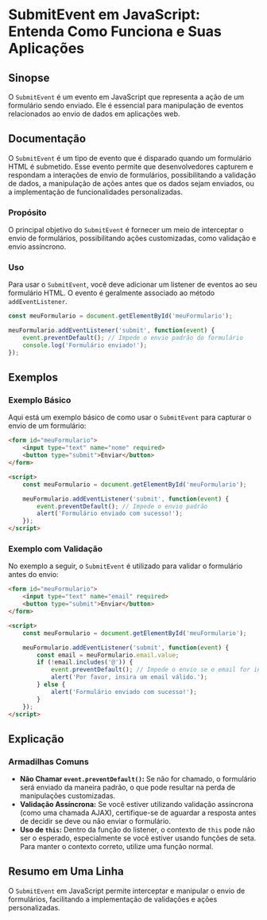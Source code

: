 <!--
Meta Description: # SubmitEvent em JavaScript: Entenda Como Funciona e Suas Aplicações ## Sinopse O `SubmitEvent` é um evento em JavaScript que representa a ação de um ...
Meta Keywords: meuformulario, formulário, envio, submitevent, event
-->

# SubmitEvent em JavaScript: Entenda Como Funciona e Suas Aplicações

## Sinopse
O `SubmitEvent` é um evento em JavaScript que representa a ação de um formulário sendo enviado. Ele é essencial para manipulação de eventos relacionados ao envio de dados em aplicações web.

## Documentação
O `SubmitEvent` é um tipo de evento que é disparado quando um formulário HTML é submetido. Esse evento permite que desenvolvedores capturem e respondam a interações de envio de formulários, possibilitando a validação de dados, a manipulação de ações antes que os dados sejam enviados, ou a implementação de funcionalidades personalizadas.

### Propósito
O principal objetivo do `SubmitEvent` é fornecer um meio de interceptar o envio de formulários, possibilitando ações customizadas, como validação e envio assíncrono.

### Uso
Para usar o `SubmitEvent`, você deve adicionar um listener de eventos ao seu formulário HTML. O evento é geralmente associado ao método `addEventListener`.

```javascript
const meuFormulario = document.getElementById('meuFormulario');

meuFormulario.addEventListener('submit', function(event) {
    event.preventDefault(); // Impede o envio padrão do formulário
    console.log('Formulário enviado!');
});
```

## Exemplos
### Exemplo Básico
Aqui está um exemplo básico de como usar o `SubmitEvent` para capturar o envio de um formulário:

```html
<form id="meuFormulario">
    <input type="text" name="nome" required>
    <button type="submit">Enviar</button>
</form>

<script>
    const meuFormulario = document.getElementById('meuFormulario');

    meuFormulario.addEventListener('submit', function(event) {
        event.preventDefault(); // Impede o envio padrão
        alert('Formulário enviado com sucesso!');
    });
</script>
```

### Exemplo com Validação
No exemplo a seguir, o `SubmitEvent` é utilizado para validar o formulário antes do envio:

```html
<form id="meuFormulario">
    <input type="text" name="email" required>
    <button type="submit">Enviar</button>
</form>

<script>
    const meuFormulario = document.getElementById('meuFormulario');

    meuFormulario.addEventListener('submit', function(event) {
        const email = meuFormulario.email.value;
        if (!email.includes('@')) {
            event.preventDefault(); // Impede o envio se o email for inválido
            alert('Por favor, insira um email válido.');
        } else {
            alert('Formulário enviado com sucesso!');
        }
    });
</script>
```

## Explicação
### Armadilhas Comuns
- **Não Chamar `event.preventDefault()`:** Se não for chamado, o formulário será enviado da maneira padrão, o que pode resultar na perda de manipulações customizadas.
- **Validação Assíncrona:** Se você estiver utilizando validação assíncrona (como uma chamada AJAX), certifique-se de aguardar a resposta antes de decidir se deve ou não enviar o formulário.
- **Uso de `this`:** Dentro da função do listener, o contexto de `this` pode não ser o esperado, especialmente se você estiver usando funções de seta. Para manter o contexto correto, utilize uma função normal.

## Resumo em Uma Linha
O `SubmitEvent` em JavaScript permite interceptar e manipular o envio de formulários, facilitando a implementação de validações e ações personalizadas.